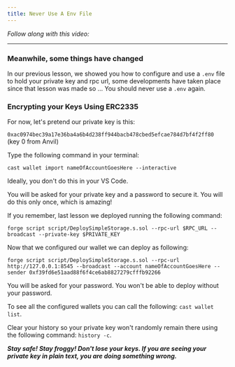 ```yaml
---
title: Never Use A Env File
---
```


_Follow along with this video:_

---

### Meanwhile, some things have changed

In our previous lesson, we showed you how to configure and use a `.env` file to hold your private key and rpc url, some developments have taken place since that lesson was made so ... You should never use a `.env` again.

### Encrypting your Keys Using ERC2335

For now, let's pretend our private key is this:

`0xac0974bec39a17e36ba4a6b4d238ff944bacb478cbed5efcae784d7bf4f2ff80` (key 0 from Anvil)

Type the following command in your terminal:
```
cast wallet import nameOfAccountGoesHere --interactive
``` 

Ideally, you don't do this in your VS Code.

You will be asked for your private key and a password to secure it. You will do this only once, which is amazing!

If you remember, last lesson we deployed running the following command:
```
forge script script/DeploySimpleStorage.s.sol --rpc-url $RPC_URL --broadcast --private-key $PRIVATE_KEY
```

Now that we configured our wallet we can deploy as following:

```
forge script script/DeploySimpleStorage.s.sol --rpc-url http://127.0.0.1:8545 --broadcast --account nameOfAccountGoesHere --sender 0xf39fd6e51aad88f6f4ce6ab8827279cfffb92266
```
You will be asked for your password. You won't be able to deploy without your password.

To see all the configured wallets you can call the following: `cast wallet list`.

Clear your history so your private key won't randomly remain there using the following command: `history -c`.

***Stay safe! Stay froggy! Don't lose your keys. If you are seeing your private key in plain text, you are doing something wrong.***
